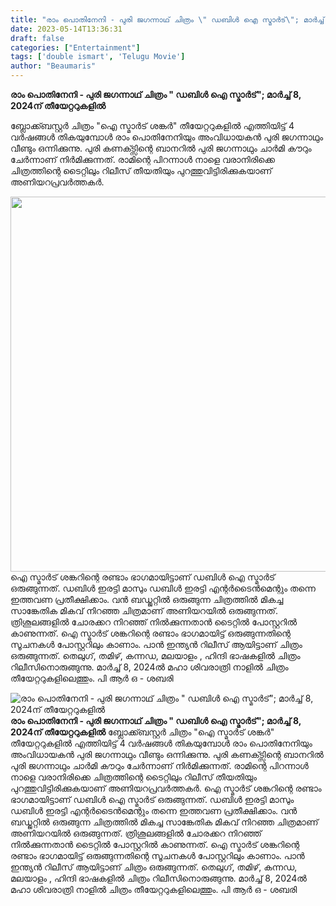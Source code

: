 ```yaml
---
title: "രാം പൊതിനേനി - പുരി ജഗന്നാഥ്‌ ചിത്രം \" ഡബിൾ ഐ സ്മാർട്\"; മാർച്ച് 8, 2024ന് തീയേറ്ററുകളിൽ"
date: 2023-05-14T13:36:31
draft: false
categories: ["Entertainment"]
tags: ['double ismart', 'Telugu Movie']
author: "Beaumaris"
---
```


<strong>രാം പൊതിനേനി - പുരി ജഗന്നാഥ്‌ ചിത്രം " ഡബിൾ ഐ സ്മാർട്"; മാർച്ച് 8, 2024ന് തീയേറ്ററുകളിൽ</strong>

ബ്ലോക്ക്ബസ്റ്റർ ചിത്രം "ഐ സ്മാർട് ശങ്കർ" തീയേറ്ററുകളിൽ എത്തിയിട്ട് 4 വർഷങ്ങൾ തികയുമ്പോൾ രാം പൊതിനേനിയും അംവിധായകൻ പുരി ജഗന്നാഥും വീണ്ടും ഒന്നിക്കുന്നു. പുരി കണക്ട്സിന്റെ ബാനറിൽ പുരി ജഗന്നാഥും ചാർമി കൗറും ചേർന്നാണ് നിർമിക്കുന്നത്. രാമിന്റെ പിറന്നാൾ നാളെ വരാനിരിക്കെ ചിത്രത്തിന്റെ ടൈറ്റിലും റിലീസ് തീയതിയും പുറത്തുവിട്ടിരിക്കുകയാണ് അണിയറപ്രവർത്തകർ.

<a href="https://cdn.boolokam.com/articles/2023/05/ee.webp"><img class="size-large wp-image-395477 aligncenter" src="https://cdn.boolokam.com/articles/2023/05/ee-1024x768.webp" alt="" width="800" height="600" /></a>ഐ സ്മാർട് ശങ്കറിന്റെ രണ്ടാം ഭാഗമായിട്ടാണ് ഡബിൾ ഐ സ്മാർട് ഒരുങ്ങുന്നത്. ഡബിൾ ഇരട്ടി മാസും ഡബിൾ ഇരട്ടി എന്റർടൈൻമെന്റും തന്നെ ഇത്തവണ പ്രതീക്ഷിക്കാം. വൻ ബഡ്ജറ്റിൽ ഒരുങ്ങുന്ന ചിത്രത്തിൽ മികച്ച സാങ്കേതിക മികവ് നിറഞ്ഞ ചിത്രമാണ് അണിയറയിൽ ഒരുങ്ങുന്നത്. ത്രിശൂലങ്ങളിൽ ചോരക്കറ നിറഞ്ഞ് നിൽക്കുന്നതാൻ ടൈറ്റിൽ പോസ്റ്ററിൽ കാണുന്നത്. ഐ സ്മാർട് ശങ്കറിന്റെ രണ്ടാം ഭാഗമായിട്ട് ഒരുങ്ങുന്നതിന്റെ സൂചനകൾ പോസ്റ്ററിലും കാണാം. പാൻ ഇന്ത്യൻ റിലീസ് ആയിട്ടാണ് ചിത്രം ഒരുങ്ങുന്നത്. തെലുഗ്, തമിഴ്, കന്നഡ, മലയാളം , ഹിന്ദി ഭാഷകളിൽ ചിത്രം റിലീസിനൊരുങ്ങുന്നു. മാർച്ച് 8, 2024ൽ മഹാ ശിവരാത്രി നാളിൽ ചിത്രം തീയേറ്ററുകളിലെത്തും. പി ആർ ഒ - ശബരി


![രാം പൊതിനേനി - പുരി ജഗന്നാഥ്‌ ചിത്രം " ഡബിൾ ഐ സ്മാർട്"; മാർച്ച് 8, 2024ന് തീയേറ്ററുകളിൽ](https://cdn.boolokam.com/articles/2023/05/ee-1024x768.webp)**രാം പൊതിനേനി - പുരി ജഗന്നാഥ്‌ ചിത്രം " ഡബിൾ ഐ സ്മാർട്"; മാർച്ച് 8, 2024ന് തീയേറ്ററുകളിൽ** ബ്ലോക്ക്ബസ്റ്റർ ചിത്രം "ഐ സ്മാർട് ശങ്കർ" തീയേറ്ററുകളിൽ എത്തിയിട്ട് 4 വർഷങ്ങൾ തികയുമ്പോൾ രാം പൊതിനേനിയും അംവിധായകൻ പുരി ജഗന്നാഥും വീണ്ടും ഒന്നിക്കുന്നു. പുരി കണക്ട്സിന്റെ ബാനറിൽ പുരി ജഗന്നാഥും ചാർമി കൗറും ചേർന്നാണ് നിർമിക്കുന്നത്. രാമിന്റെ പിറന്നാൾ നാളെ വരാനിരിക്കെ ചിത്രത്തിന്റെ ടൈറ്റിലും റിലീസ് തീയതിയും പുറത്തുവിട്ടിരിക്കുകയാണ് അണിയറപ്രവർത്തകർ. [](https://cdn.boolokam.com/articles/2023/05/ee.webp)ഐ സ്മാർട് ശങ്കറിന്റെ രണ്ടാം ഭാഗമായിട്ടാണ് ഡബിൾ ഐ സ്മാർട് ഒരുങ്ങുന്നത്. ഡബിൾ ഇരട്ടി മാസും ഡബിൾ ഇരട്ടി എന്റർടൈൻമെന്റും തന്നെ ഇത്തവണ പ്രതീക്ഷിക്കാം. വൻ ബഡ്ജറ്റിൽ ഒരുങ്ങുന്ന ചിത്രത്തിൽ മികച്ച സാങ്കേതിക മികവ് നിറഞ്ഞ ചിത്രമാണ് അണിയറയിൽ ഒരുങ്ങുന്നത്. ത്രിശൂലങ്ങളിൽ ചോരക്കറ നിറഞ്ഞ് നിൽക്കുന്നതാൻ ടൈറ്റിൽ പോസ്റ്ററിൽ കാണുന്നത്. ഐ സ്മാർട് ശങ്കറിന്റെ രണ്ടാം ഭാഗമായിട്ട് ഒരുങ്ങുന്നതിന്റെ സൂചനകൾ പോസ്റ്ററിലും കാണാം. പാൻ ഇന്ത്യൻ റിലീസ് ആയിട്ടാണ് ചിത്രം ഒരുങ്ങുന്നത്. തെലുഗ്, തമിഴ്, കന്നഡ, മലയാളം , ഹിന്ദി ഭാഷകളിൽ ചിത്രം റിലീസിനൊരുങ്ങുന്നു. മാർച്ച് 8, 2024ൽ മഹാ ശിവരാത്രി നാളിൽ ചിത്രം തീയേറ്ററുകളിലെത്തും. പി ആർ ഒ - ശബരി
